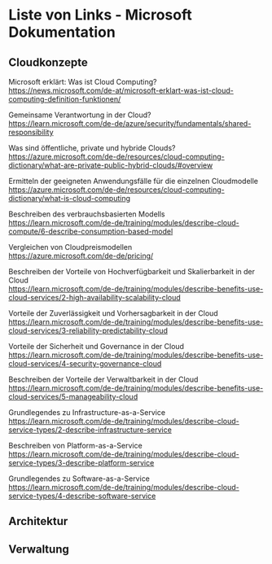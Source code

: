 # Liste von Links - Microsoft Dokumentation

## Cloudkonzepte  

Microsoft erklärt: Was ist Cloud Computing?  
https://news.microsoft.com/de-at/microsoft-erklart-was-ist-cloud-computing-definition-funktionen/

Gemeinsame Verantwortung in der Cloud?  
https://learn.microsoft.com/de-de/azure/security/fundamentals/shared-responsibility

Was sind öffentliche, private und hybride Clouds?  
https://azure.microsoft.com/de-de/resources/cloud-computing-dictionary/what-are-private-public-hybrid-clouds/#overview

Ermitteln der geeigneten Anwendungsfälle für die einzelnen Cloudmodelle  
https://azure.microsoft.com/de-de/resources/cloud-computing-dictionary/what-is-cloud-computing

Beschreiben des verbrauchsbasierten Modells  
https://learn.microsoft.com/de-de/training/modules/describe-cloud-compute/6-describe-consumption-based-model

Vergleichen von Cloudpreismodellen  
https://azure.microsoft.com/de-de/pricing/

Beschreiben der Vorteile von Hochverfügbarkeit und Skalierbarkeit in der Cloud  
https://learn.microsoft.com/de-de/training/modules/describe-benefits-use-cloud-services/2-high-availability-scalability-cloud

Vorteile der Zuverlässigkeit und Vorhersagbarkeit in der Cloud  
https://learn.microsoft.com/de-de/training/modules/describe-benefits-use-cloud-services/3-reliability-predictability-cloud

Vorteile der Sicherheit und Governance in der Cloud  
https://learn.microsoft.com/de-de/training/modules/describe-benefits-use-cloud-services/4-security-governance-cloud

Beschreiben der Vorteile der Verwaltbarkeit in der Cloud  
https://learn.microsoft.com/de-de/training/modules/describe-benefits-use-cloud-services/5-manageability-cloud

Grundlegendes zu Infrastructure-as-a-Service  
https://learn.microsoft.com/de-de/training/modules/describe-cloud-service-types/2-describe-infrastructure-service

Beschreiben von Platform-as-a-Service  
https://learn.microsoft.com/de-de/training/modules/describe-cloud-service-types/3-describe-platform-service

Grundlegendes zu Software-as-a-Service  
https://learn.microsoft.com/de-de/training/modules/describe-cloud-service-types/4-describe-software-service

## Architektur

## Verwaltung
